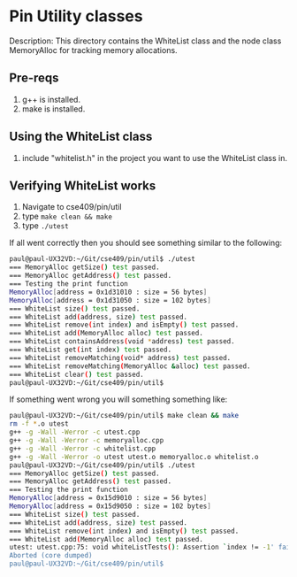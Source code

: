 # Pin Utility classes
Description: This directory contains the WhiteList class and the node class MemoryAlloc for tracking memory allocations.

## Pre-reqs
1. g++ is installed.
2. make is installed.

## Using the WhiteList class
1. include "whitelist.h" in the project you want to use the WhiteList class in.

## Verifying WhiteList works
1. Navigate to cse409/pin/util
2. type ``` make clean && make ```
3. type ``` ./utest ```

If all went correctly then you should see something similar to the following:

```bash
paul@paul-UX32VD:~/Git/cse409/pin/util$ ./utest 
=== MemoryAlloc getSize() test passed.
=== MemoryAlloc getAddress() test passed.
=== Testing the print function
MemoryAlloc[address = 0x1d31010 : size = 56 bytes]
MemoryAlloc[address = 0x1d31050 : size = 102 bytes]
=== WhiteList size() test passed.
=== WhiteList add(address, size) test passed.
=== WhiteList remove(int index) and isEmpty() test passed.
=== WhiteList add(MemoryAlloc alloc) test passed.
=== WhiteList containsAddress(void *address) test passed.
=== WhiteList get(int index) test passed.
=== WhiteList removeMatching(void* address) test passed.
=== WhiteList removeMatching(MemoryAlloc &alloc) test passed.
=== WhiteList clear() test passed.
paul@paul-UX32VD:~/Git/cse409/pin/util$ 
```

If something went wrong you will something something like:
```bash
paul@paul-UX32VD:~/Git/cse409/pin/util$ make clean && make
rm -f *.o utest
g++ -g -Wall -Werror -c utest.cpp
g++ -g -Wall -Werror -c memoryalloc.cpp
g++ -g -Wall -Werror -c whitelist.cpp	
g++ -g -Wall -Werror -o utest utest.o memoryalloc.o whitelist.o
paul@paul-UX32VD:~/Git/cse409/pin/util$ ./utest 
=== MemoryAlloc getSize() test passed.
=== MemoryAlloc getAddress() test passed.
=== Testing the print function
MemoryAlloc[address = 0x15d9010 : size = 56 bytes]
MemoryAlloc[address = 0x15d9050 : size = 102 bytes]
=== WhiteList size() test passed.
=== WhiteList add(address, size) test passed.
=== WhiteList remove(int index) and isEmpty() test passed.
=== WhiteList add(MemoryAlloc alloc) test passed.
utest: utest.cpp:75: void whiteListTests(): Assertion `index != -1' failed.
Aborted (core dumped)
paul@paul-UX32VD:~/Git/cse409/pin/util$ 
```